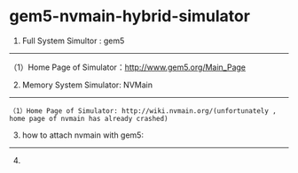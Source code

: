 # gem5-nvmain-hybrid-simulator
1. Full System Simultor : gem5
-----
（1）Home Page of Simulator：http://www.gem5.org/Main_Page

2. Memory System Simulator: NVMain
-----
    （1）Home Page of Simulator: http://wiki.nvmain.org/(unfortunately , home page of nvmain has already crashed)

3. how to attach nvmain with gem5:  
-------
4.  

